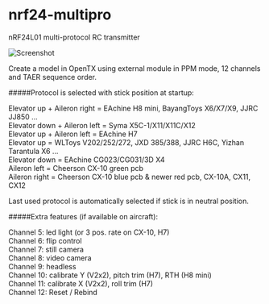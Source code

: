 # nrf24-multipro
nRF24L01 multi-protocol RC transmitter

![Screenshot](http://i.imgur.com/AeMJKzT.jpg)

Create a model in OpenTX using external module in PPM mode, 12 channels and TAER sequence order.

#####Protocol is selected with stick position at startup:

Elevator up + Aileron right = EAchine H8 mini, BayangToys X6/X7/X9, JJRC JJ850 ...  
Elevator down + Aileron left = Syma X5C-1/X11/X11C/X12  
Elevator up + Aileron left = EAchine H7  
Elevator up = WLToys V202/252/272, JXD 385/388, JJRC H6C, Yizhan Tarantula X6 ...  
Elevator down = EAchine CG023/CG031/3D X4  
Aileron left = Cheerson CX-10 green pcb  
Aileron right = Cheerson CX-10 blue pcb & newer red pcb, CX-10A, CX11, CX12  

Last used protocol is automatically selected if stick is in neutral position.

#####Extra features (if available on aircraft):

Channel 5: led light (or 3 pos. rate on CX-10, H7)  
Channel 6: flip control  
Channel 7: still camera  
Channel 8: video camera  
Channel 9: headless  
Channel 10: calibrate Y (V2x2), pitch trim (H7), RTH (H8 mini)  
Channel 11: calibrate X (V2x2), roll trim (H7)  
Channel 12: Reset / Rebind  
